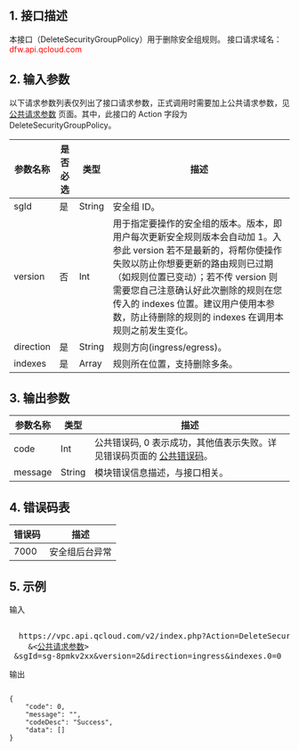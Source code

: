 ## 1. 接口描述
 
本接口（DeleteSecurityGroupPolicy）用于删除安全组规则。
接口请求域名：<font style="color:red">dfw.api.qcloud.com</font>


## 2. 输入参数
以下请求参数列表仅列出了接口请求参数，正式调用时需要加上公共请求参数，见 <a href="/doc/api/372/4153" title="公共请求参数">公共请求参数</a> 页面。其中，此接口的 Action 字段为 DeleteSecurityGroupPolicy。

| 参数名称 | 是否必选  | 类型 | 描述 |
|---------|---------|---------|---------|
| sgId | 是 | String | 安全组 ID。 |
| version | 否 | Int | 用于指定要操作的安全组的版本。版本，即用户每次更新安全规则版本会自动加 1。入参此 version 若不是最新的，将帮你使操作失败以防止你想要更新的路由规则已过期（如规则位置已变动）；若不传 version 则需要您自己注意确认好此次删除的规则在您传入的 indexes 位置。建议用户使用本参数，防止待删除的规则的 indexes 在调用本规则之前发生变化。 |
| direction | 是 | String | 规则方向(ingress/egress)。 |
| indexes | 是 | Array | 规则所在位置，支持删除多条。 |

 

## 3. 输出参数

| 参数名称 | 类型 | 描述 |
|---------|---------|---------|
| code | Int | 公共错误码, 0 表示成功，其他值表示失败。详见错误码页面的 <a href="http://tcecqpoc.fsphere.cn/doc/api/372/%E9%94%99%E8%AF%AF%E7%A0%81#1.E3.80.81.E5.85.AC.E5.85.B1.E9.94.99.E8.AF.AF.E7.A0.81" title="公共错误码">公共错误码</a>。|
| message | String | 模块错误信息描述，与接口相关。|
 
 ## 4. 错误码表
 
| 错误码 | 描述 |
|---------|---------|
| 7000 | 安全组后台异常 |


## 5. 示例
 
输入
<pre>

  https://vpc.api.qcloud.com/v2/index.php?Action=DeleteSecurityGroupPolicy
	&<<a href="http://tcecqpoc.fsphere.cn/doc/api/229/6976">公共请求参数</a>>
 &sgId=sg-8pmkv2xx&version=2&direction=ingress&indexes.0=0
</pre>

输出
```

{
    "code": 0,
    "message": "",
    "codeDesc": "Success",
    "data": []
}

```

